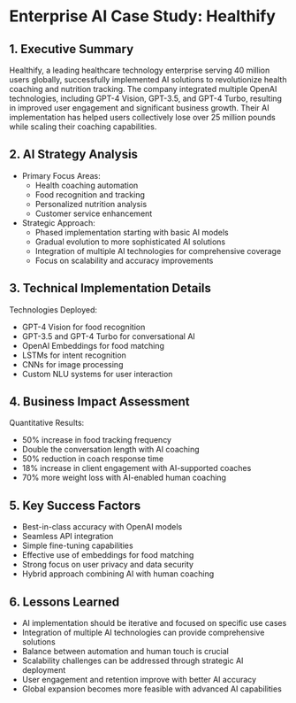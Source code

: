 # Enterprise AI Case Study: Healthify
        
## 1. Executive Summary
Healthify, a leading healthcare technology enterprise serving 40 million users globally, successfully implemented AI solutions to revolutionize health coaching and nutrition tracking. The company integrated multiple OpenAI technologies, including GPT-4 Vision, GPT-3.5, and GPT-4 Turbo, resulting in improved user engagement and significant business growth. Their AI implementation has helped users collectively lose over 25 million pounds while scaling their coaching capabilities.

## 2. AI Strategy Analysis
- Primary Focus Areas:
  - Health coaching automation
  - Food recognition and tracking
  - Personalized nutrition analysis
  - Customer service enhancement
- Strategic Approach:
  - Phased implementation starting with basic AI models
  - Gradual evolution to more sophisticated AI solutions
  - Integration of multiple AI technologies for comprehensive coverage
  - Focus on scalability and accuracy improvements

## 3. Technical Implementation Details
Technologies Deployed:
- GPT-4 Vision for food recognition
- GPT-3.5 and GPT-4 Turbo for conversational AI
- OpenAI Embeddings for food matching
- LSTMs for intent recognition
- CNNs for image processing
- Custom NLU systems for user interaction

## 4. Business Impact Assessment
Quantitative Results:
- 50% increase in food tracking frequency
- Double the conversation length with AI coaching
- 50% reduction in coach response time
- 18% increase in client engagement with AI-supported coaches
- 70% more weight loss with AI-enabled human coaching

## 5. Key Success Factors
- Best-in-class accuracy with OpenAI models
- Seamless API integration
- Simple fine-tuning capabilities
- Effective use of embeddings for food matching
- Strong focus on user privacy and data security
- Hybrid approach combining AI with human coaching

## 6. Lessons Learned
- AI implementation should be iterative and focused on specific use cases
- Integration of multiple AI technologies can provide comprehensive solutions
- Balance between automation and human touch is crucial
- Scalability challenges can be addressed through strategic AI deployment
- User engagement and retention improve with better AI accuracy
- Global expansion becomes more feasible with advanced AI capabilities